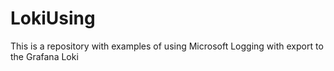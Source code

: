 # LokiUsing

This is a repository with examples of using Microsoft Logging with export to the Grafana Loki
